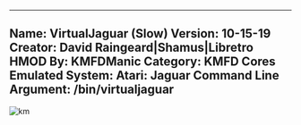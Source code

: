 -----------------------
Name: VirtualJaguar (Slow)
Version: 10-15-19
Creator: David Raingeard|Shamus|Libretro
HMOD By: KMFDManic
Category: KMFD Cores
Emulated System: Atari: Jaguar
Command Line Argument: /bin/virtualjaguar
-----------------------
![km](https://i.imgur.com/2mMufOP.png)
